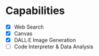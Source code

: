 # Capabilities
- [x] Web Search
- [x] Canvas
- [x] DALL·E Image Generation
- [ ] Code Interpreter & Data Analysis